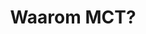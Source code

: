 ---
title: Waarom MCT?
description: "Bij MCT leer je door echte cases op te lossen. We brengen je in contact met de meest innovatieve aspecten van IT en leiden je op tot echten IoT specialist."
type: page

subheader: MCT is de IoT-opleiding van de toekomst
intro: "In 2020 zullen meer dan 30 miljard toestellen met het internet verbonden zijn. MCT stoomt je klaar voor deze toekomst."

---